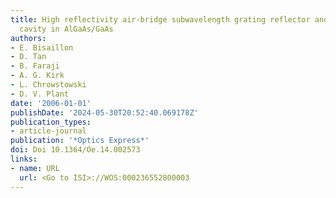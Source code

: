 ```yaml
---
title: High reflectivity air-bridge subwavelength grating reflector and Fabry-Perot
  cavity in AlGaAs/GaAs
authors:
- E. Bisaillon
- D. Tan
- B. Faraji
- A. G. Kirk
- L. Chrowstowski
- D. V. Plant
date: '2006-01-01'
publishDate: '2024-05-30T20:52:40.069178Z'
publication_types:
- article-journal
publication: '*Optics Express*'
doi: Doi 10.1364/Oe.14.002573
links:
- name: URL
  url: <Go to ISI>://WOS:000236552800003
---
```

